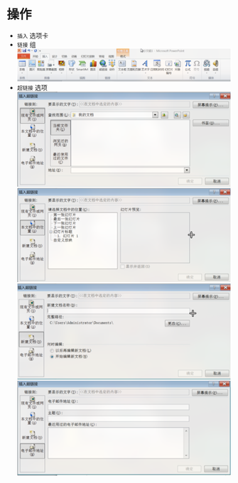 # 操作

- `插入` 选项卡
- `链接` 组
![](../../../../Resource/Pasted%20image%2020250521153012.png)
- `超链接` 选项
![](../../../../Resource/Pasted%20image%2020250521153051.png)
![](../../../../Resource/Pasted%20image%2020250521153109.png)![](../../../../Resource/Pasted%20image%2020250521153118.png)![](../../../../Resource/Pasted%20image%2020250521153127.png)